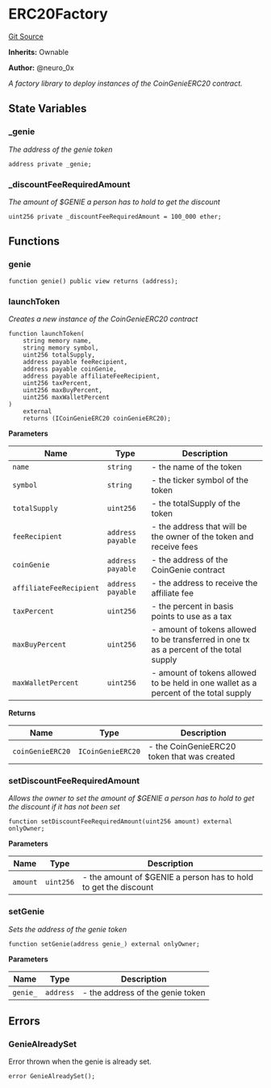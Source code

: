 # ERC20Factory
[Git Source](https://github.com/neuro0x/CoinGenie-contracts/blob/5700803e3199b4d78069745637b02102ce77d61e/contracts/factory/ERC20Factory.sol)

**Inherits:**
Ownable

**Author:**
@neuro_0x

*A factory library to deploy instances of the CoinGenieERC20 contract.*


## State Variables
### _genie
*The address of the genie token*


```solidity
address private _genie;
```


### _discountFeeRequiredAmount
*The amount of $GENIE a person has to hold to get the discount*


```solidity
uint256 private _discountFeeRequiredAmount = 100_000 ether;
```


## Functions
### genie


```solidity
function genie() public view returns (address);
```

### launchToken

*Creates a new instance of the CoinGenieERC20 contract*


```solidity
function launchToken(
    string memory name,
    string memory symbol,
    uint256 totalSupply,
    address payable feeRecipient,
    address payable coinGenie,
    address payable affiliateFeeRecipient,
    uint256 taxPercent,
    uint256 maxBuyPercent,
    uint256 maxWalletPercent
)
    external
    returns (ICoinGenieERC20 coinGenieERC20);
```
**Parameters**

|Name|Type|Description|
|----|----|-----------|
|`name`|`string`|- the name of the token|
|`symbol`|`string`|- the ticker symbol of the token|
|`totalSupply`|`uint256`|- the totalSupply of the token|
|`feeRecipient`|`address payable`|- the address that will be the owner of the token and receive fees|
|`coinGenie`|`address payable`|- the address of the CoinGenie contract|
|`affiliateFeeRecipient`|`address payable`|- the address to receive the affiliate fee|
|`taxPercent`|`uint256`|- the percent in basis points to use as a tax|
|`maxBuyPercent`|`uint256`|- amount of tokens allowed to be transferred in one tx as a percent of the total supply|
|`maxWalletPercent`|`uint256`|- amount of tokens allowed to be held in one wallet as a percent of the total supply|

**Returns**

|Name|Type|Description|
|----|----|-----------|
|`coinGenieERC20`|`ICoinGenieERC20`|- the CoinGenieERC20 token that was created|


### setDiscountFeeRequiredAmount

*Allows the owner to set the amount of $GENIE a person has to hold to get the discount if it has not been set*


```solidity
function setDiscountFeeRequiredAmount(uint256 amount) external onlyOwner;
```
**Parameters**

|Name|Type|Description|
|----|----|-----------|
|`amount`|`uint256`|- the amount of $GENIE a person has to hold to get the discount|


### setGenie

*Sets the address of the genie token*


```solidity
function setGenie(address genie_) external onlyOwner;
```
**Parameters**

|Name|Type|Description|
|----|----|-----------|
|`genie_`|`address`|- the address of the genie token|


## Errors
### GenieAlreadySet
Error thrown when the genie is already set.


```solidity
error GenieAlreadySet();
```

